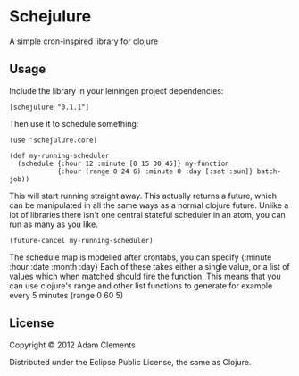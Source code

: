 # Schejulure

A simple cron-inspired library for clojure

## Usage

Include the library in your leiningen project dependencies:

    [schejulure "0.1.1"]

Then use it to schedule something:

    (use 'schejulure.core)

    (def my-running-scheduler
      (schedule {:hour 12 :minute [0 15 30 45]} my-function
                {:hour (range 0 24 6) :minute 0 :day [:sat :sun]} batch-job))

This will start running straight away. This actually returns a future, which can be manipulated in all the same ways as a normal clojure future. Unlike a lot of libraries there isn't one central stateful scheduler in an atom, you can run as many as you like.

    (future-cancel my-running-scheduler)

The schedule map is modelled after crontabs, you can specify
{:minute :hour :date :month :day}
Each of these takes either a single value, or a list of values which when matched should fire the function. This means that you can use clojure's range and other list functions to generate for example every 5 minutes (range 0 60 5)

## License

Copyright © 2012 Adam Clements

Distributed under the Eclipse Public License, the same as Clojure.
